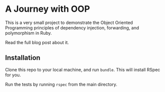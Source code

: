# A Journey with OOP

This is a very small project to demonstrate the Object Oriented Programming principles of dependency injection, forwarding, and polymorphism in Ruby.

Read the full blog post about it.

## Installation

Clone this repo to your local machine, and run `bundle`. This will install RSpec for you.

Run the tests by running `rspec` from the main directory.
